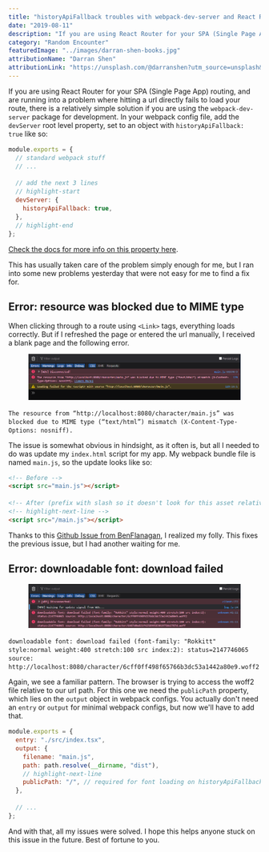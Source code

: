 ```yaml
---
title: "historyApiFallback troubles with webpack-dev-server and React Router"
date: "2019-08-11"
description: "If you are using React Router for your SPA (Single Page App) routing, and are running into a problem where hitting a url directly fails to load your route, there is a relatively simple solution..."
category: "Random Encounter"
featuredImage: "../images/darran-shen-books.jpg"
attributionName: "Darran Shen"
attributionLink: "https://unsplash.com/@darranshen?utm_source=unsplash&amp;utm_medium=referral&amp;utm_content=creditCopyText"
---
```


If you are using React Router for your SPA (Single Page App) routing, and are running into a problem where hitting a url directly fails to load your route, there is a relatively simple solution if you are using the `webpack-dev-server` package for development. In your webpack config file, add the `devServer` root level property, set to an object with `historyApiFallback: true` like so:

```js
module.exports = {
  // standard webpack stuff
  // ...

  // add the next 3 lines
  // highlight-start
  devServer: {
    historyApiFallback: true,
  },
  // highlight-end
};
```

<a href="https://webpack.js.org/configuration/dev-server/#devserverhistoryapifallback" target="_blank" rel="noopener noreferrer">Check the docs for more info on this property here</a>.

This has usually taken care of the problem simply enough for me, but I ran into some new problems yesterday that were not easy for me to find a fix for.

## Error: resource was blocked due to MIME type

When clicking through to a route using `<Link>` tags, everything loads correctly. But if I refreshed the page or entered the url manually, I received a blank page and the following error.

<figure>
  <img src="../images/webpack-issue-relative-path.png" alt="browser console error. error text following."></img>
</figure>

`The resource from “http://localhost:8080/character/main.js” was blocked due to MIME type (“text/html”) mismatch (X-Content-Type-Options: nosniff).`

The issue is somewhat obvious in hindsight, as it often is, but all I needed to do was update my `index.html` script for my app. My webpack bundle file is named `main.js`, so the update looks like so:

```html
<!-- Before -->
<script src="main.js"></script>

<!-- After (prefix with slash so it doesn't look for this asset relatively)-->
<!-- highlight-next-line -->
<script src="/main.js"></script>
```

Thanks to this <a href="https://github.com/ReactTraining/react-router/issues/676#issuecomment-160249067" target="_blank" rel="noopener noreferrer">Github Issue from BenFlanagan</a>, I realized my folly. This fixes the previous issue, but I had another waiting for me.

## Error: downloadable font: download failed

<figure>
  <img src="../images/webpack-issue-font.png" alt="browser console error. error text following"></img>
</figure>

`downloadable font: download failed (font-family: "Rokkitt" style:normal weight:400 stretch:100 src index:2): status=2147746065 source: http://localhost:8080/character/6cff0ff498f65766b3dc53a1442a80e9.woff2`

Again, we see a familiar pattern. The browser is trying to access the woff2 file relative to our url path. For this one we need the `publicPath` property, which lies on the `output` object in webpack configs. You actually don't need an `entry` or `output` for minimal webpack configs, but now we'll have to add that.

```js
module.exports = {
  entry: "./src/index.tsx",
  output: {
    filename: "main.js",
    path: path.resolve(__dirname, "dist"),
    // highlight-next-line
    publicPath: "/", // required for font loading on historyApiFallback
  },

  // ...
};
```

And with that, all my issues were solved. I hope this helps anyone stuck on this issue in the future. Best of fortune to you.
